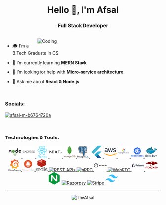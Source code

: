 <h1 align="center">Hello 👋, I'm Afsal</h1>
<h3 align="center">Full Stack Developer</h3>

<br/>
<img align='right' width='400' alt='Coding' src="https://i.giphy.com/f3iwJFOVOwuy7K6FFw.webp"/>

- 🎓 I’m a B.Tech Graduate in CS

- 🌱 I’m currently learning **MERN Stack**

- 🤝 I’m looking for help with **Micro-service architecture**

- 💬 Ask me about **React & Node.js**

<br/>

<h3 align="left">Socials:</h3>
<p align="left"><a href="https://www.linkedin.com/in/afsal-m-b6764720a" target="blank"><img align="center" src="https://raw.githubusercontent.com/rahuldkjain/github-profile-readme-generator/master/src/images/icons/Social/linked-in-alt.svg" alt="afsal-m-b6764720a" height="30" width="40" /></a>
</p>

<br/>

<h3 align="left">Technologies & Tools:</h3>
<p align="center">
    <!-- Node.js -->
    <a href="https://nodejs.org" target="_blank" rel="noreferrer">
        <img src="https://raw.githubusercontent.com/devicons/devicon/master/icons/nodejs/nodejs-original-wordmark.svg" alt="Node.js" width="40" height="40"/>
    </a>
    <!-- Express.js -->
    <a href="https://expressjs.com" target="_blank" rel="noreferrer">
        <img src="https://raw.githubusercontent.com/devicons/devicon/master/icons/express/express-original-wordmark.svg" alt="Express.js" width="40" height="40"/>
    </a>
    <!-- React -->
    <a href="https://reactjs.org" target="_blank" rel="noreferrer">
        <img src="https://raw.githubusercontent.com/devicons/devicon/master/icons/react/react-original-wordmark.svg" alt="React" width="40" height="40"/>
    </a>
    <!-- Next.js -->
    <a href="https://nextjs.org" target="_blank" rel="noreferrer">
        <img src="https://raw.githubusercontent.com/devicons/devicon/master/icons/nextjs/nextjs-original-wordmark.svg" alt="Next.js" width="40" height="40"/>
    </a>
    <!-- MongoDB -->
    <a href="https://www.mongodb.com" target="_blank" rel="noreferrer">
        <img src="https://raw.githubusercontent.com/devicons/devicon/master/icons/mongodb/mongodb-original-wordmark.svg" alt="MongoDB" width="40" height="40"/>
    </a>
    <!-- PostgreSQL -->
    <a href="https://www.postgresql.org" target="_blank" rel="noreferrer">
        <img src="https://raw.githubusercontent.com/devicons/devicon/master/icons/postgresql/postgresql-original-wordmark.svg" alt="PostgreSQL" width="40" height="40"/>
    </a>
    <!-- Flutter -->
    <a href="https://flutter.dev" target="_blank" rel="noreferrer">
        <img src="https://raw.githubusercontent.com/devicons/devicon/master/icons/flutter/flutter-original.svg" alt="Flutter" width="40" height="40"/>
    </a>
    <!-- AWS -->
    <a href="https://aws.amazon.com" target="_blank" rel="noreferrer">
        <img src="https://raw.githubusercontent.com/devicons/devicon/master/icons/amazonwebservices/amazonwebservices-original-wordmark.svg" alt="AWS" width="40" height="40"/>
    </a>
    <!-- GCP -->
    <a href="https://cloud.google.com" target="_blank" rel="noreferrer">
        <img src="https://raw.githubusercontent.com/devicons/devicon/master/icons/googlecloud/googlecloud-original-wordmark.svg" alt="GCP" width="40" height="40"/>
    </a>
    <!-- Kubernetes -->
    <a href="https://kubernetes.io" target="_blank" rel="noreferrer">
        <img src="https://raw.githubusercontent.com/devicons/devicon/master/icons/kubernetes/kubernetes-plain-wordmark.svg" alt="Kubernetes" width="40" height="40"/>
    </a>
    <!-- Docker -->
    <a href="https://www.docker.com" target="_blank" rel="noreferrer">
        <img src="https://raw.githubusercontent.com/devicons/devicon/master/icons/docker/docker-original-wordmark.svg" alt="Docker" width="40" height="40"/>
    </a>
    <!-- Grafana -->
    <a href="https://grafana.com" target="_blank" rel="noreferrer">
        <img src="https://raw.githubusercontent.com/devicons/devicon/master/icons/grafana/grafana-original-wordmark.svg" alt="Grafana" width="40" height="40"/>
    </a>
    <!-- Prometheus -->
    <a href="https://prometheus.io" target="_blank" rel="noreferrer">
        <img src="https://raw.githubusercontent.com/devicons/devicon/master/icons/prometheus/prometheus-original-wordmark.svg" alt="Prometheus" width="40" height="40"/>
    </a>
    <!-- Redis -->
    <a href="https://redis.io" target="_blank" rel="noreferrer">
        <img src="https://raw.githubusercontent.com/devicons/devicon/master/icons/redis/redis-original-wordmark.svg" alt="Redis" width="40" height="40"/>
    </a>
    <!-- REST APIs -->
    <a href="#" target="_blank" rel="noreferrer">
        <img src="https://img.icons8.com/ios-filled/50/000000/api.png" alt="REST APIs" width="40" height="40"/>
    </a>
    <!-- gRPC -->
    <a href="https://grpc.io" target="_blank" rel="noreferrer">
        <img src="https://raw.githubusercontent.com/devicons/devicon/master/icons/grpc/grpc-original-wordmark.svg" alt="gRPC" width="40" height="40"/>
    </a>
    <!-- Socket.IO -->
    <a href="https://socket.io" target="_blank" rel="noreferrer">
        <img src="https://raw.githubusercontent.com/devicons/devicon/master/icons/socketio/socketio-original-wordmark.svg" alt="Socket.IO" width="40" height="40"/>
    </a>
    <!-- WebRTC -->
    <a href="https://webrtc.org" target="_blank" rel="noreferrer">
        <img src="https://raw.githubusercontent.com/devicons/devicon/master/icons/webrtc/webrtc-original-wordmark.svg" alt="WebRTC" width="40" height="40"/>
    </a>
    <!-- Prisma -->
    <a href="https://www.prisma.io" target="_blank" rel="noreferrer">
        <img src="https://raw.githubusercontent.com/devicons/devicon/master/icons/prisma/prisma-original-wordmark.svg" alt="Prisma" width="40" height="40"/>
    </a>
    <!-- Mongoose -->
    <a href="https://mongoosejs.com" target="_blank" rel="noreferrer">
        <img src="https://raw.githubusercontent.com/devicons/devicon/master/icons/mongoose/mongoose-original-wordmark.svg" alt="Mongoose" width="40" height="40"/>
    </a>
    <!-- Nginx -->
    <a href="https://www.nginx.com" target="_blank" rel="noreferrer">
        <img src="https://raw.githubusercontent.com/devicons/devicon/master/icons/nginx/nginx-original.svg" alt="Nginx" width="40" height="40"/>
    </a>
    <!-- Razorpay -->
    <a href="https://razorpay.com" target="_blank" rel="noreferrer">
        <img src="https://raw.githubusercontent.com/devicons/devicon/master/icons/razorpay/razorpay-original-wordmark.svg" alt="Razorpay" width="40" height="40"/>
    </a>
    <!-- Stripe -->
    <a href="https://stripe.com" target="_blank" rel="noreferrer">
        <img src="https://raw.githubusercontent.com/devicons/devicon/master/icons/stripe/stripe-original-wordmark.svg" alt="Stripe" width="40" height="40"/>
    </a>
    <!-- Tailwind CSS -->
    <a href="https://tailwindcss.com" target="_blank" rel="noreferrer">
        <img src="https://raw.githubusercontent.com/devicons/devicon/master/icons/tailwindcss/tailwindcss-plain.svg" alt="Tailwind CSS" width="40" height="40"/>
    </a>
</p>


<hr/>
<div align='center'>
    
<img align="center" src="https://github-readme-stats.vercel.app/api?username=TheAfsal&show_icons=true&theme=dark&locale=en" alt="TheAfsal" />
</div>
